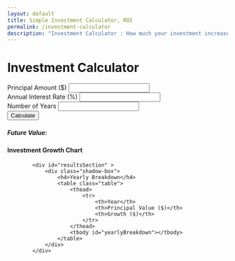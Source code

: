 ```yaml
---
layout: default
title: Simple Investment Calculator, ROI
permalink: /investment-calculator
description: "Investment Calculator : How much your investment increases based on your contributions, timeframe, expected returns, check the investment charts and tables."
---
```

<!-- Article -->
<div class="container mt-5 " >
    <div class="row">
        <!-- Left side: Input form -->
        <div class="col-md-6">
            <div class="shadow-box">
                <h1 class="text-center">Investment Calculator</h1>
                <form id="calculatorForm">
                    <div class="mb-3">
                        <label for="principal" class="form-label">Principal Amount ($)</label>
                        <input type="number" class="form-control" id="principal" required>
                    </div>
                    <div class="mb-3">
                        <label for="rate" class="form-label">Annual Interest Rate (%)</label>
                        <input type="number" class="form-control" id="rate" step="0.1" required>
                    </div>
                    <!-- <div class="mb-3">
                        <label for="years" class="form-label">Number of Years</label>
                        <input type="number" class="form-control" id="years" max="100" required>
                    </div> -->
                    <div class="mb-3"> 
    <label for="years" class="form-label">Number of Years</label>
    <input type="number" class="form-control" id="years" max="100" required>
    <small id="error-message" style="color: red; display: none;">Age cannot be more than 100 years.</small>
</div>
                    <button type="submit" class="btn btn-primary w-100">Calculate</button>
                </form>
                <div class="mt-4">
                    <h5>Future Value:</h5>
                    <p id="result" class="lead text-primary"></p>
                </div>
            </div>
        </div>
 <!-- Right side: Chart -->
 <div  class="col-md-6">
    <div class="shadow-box">
        <h4 class="text-center">Investment Growth Chart</h4>
        <canvas id="investmentChart" width="400" height="300"></canvas>
    </div>
</div>
    </div>

 <!-- Yearly Breakdown -->
            <div id="resultsSection" >
                <div class="shadow-box">
                    <h4>Yearly Breakdown</h4>
                    <table class="table">
                        <thead>
                            <tr>
                                <th>Year</th>
                                <th>Principal Value ($)</th>
                                <th>Growth ($)</th>
                            </tr>
                        </thead>
                        <tbody id="yearlyBreakdown"></tbody>
                    </table>
                </div>
            </div>

</div>


<script src="https://cdn.jsdelivr.net/npm/@popperjs/core@2.11.6/dist/umd/popper.min.js"></script>
<script src="https://cdn.jsdelivr.net/npm/chart.js"></script>
<script src="{{ '/assets/js/investment.js' | relative_url }}"></script>
    